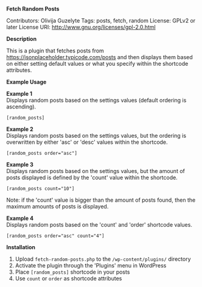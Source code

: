 **Fetch Random Posts**

Contributors: Olivija Guzelyte
Tags: posts, fetch, random
License: GPLv2 or later
License URI: http://www.gnu.org/licenses/gpl-2.0.html

**Description**

This is a plugin that fetches posts from https://jsonplaceholder.typicode.com/posts and then displays them based on either setting default values or what you specify within the shortcode attributes.

**Example Usage**

**Example 1**  
Displays random posts based on the settings values (default ordering is ascending).  

`[random_posts]`

**Example 2**  
Displays random posts based on the settings values, but the ordering is overwritten by either 'asc' or 'desc' values within the shortcode.  

`[random_posts order="asc"]`

**Example 3**  
Displays random posts based on the settings values, but the amount of posts displayed is defined by the 'count' value within the shortcode.  

`[random_posts count="10"]`

Note: if the 'count' value is bigger than the amount of posts found, then the maximum amounts of posts is displayed.

**Example 4**  
Displays random posts based on the 'count' and 'order' shortcode values.

`[random_posts order="asc" count="4"]`

**Installation**

1. Upload `fetch-random-posts.php` to the `/wp-content/plugins/` directory
2. Activate the plugin through the 'Plugins' menu in WordPress
3. Place `[random_posts]` shortcode in your posts
4. Use `count` or `order` as shortcode attributes
